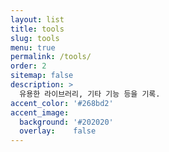 ```yaml
---
layout: list
title: tools
slug: tools
menu: true
permalink: /tools/
order: 2
sitemap: false
description: >
  유용한 라이브러리, 기타 기능 등을 기록.
accent_color: '#268bd2'
accent_image:
  background: '#202020'
  overlay:    false
---
```

